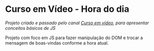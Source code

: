 # Curso em Vídeo - Hora do dia

_Projeto criado e passado pelo canal [Curso em vídeo](https://www.youtube.com/@CursoemVideo), para apresentar conceitos básicos de JS_

Projeto com foco em JS para fazer manipulação do DOM e trocar a mensagem de boas-vindas conforme a hora atual.
